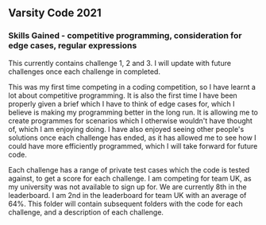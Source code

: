 ## Varsity Code 2021
### Skills Gained - competitive programming, consideration for edge cases, regular expressions

This currently contains challenge 1, 2 and 3. I will update with future challenges once each challenge in completed.

This was my first time competing in a coding competition, so I have learnt a lot about competitive programming. It is also the first time I have been properly given a brief which I have to think of edge cases for, which I believe is making my programming better in the long run. It is allowing me to create programmes for scenarios which I otherwise wouldn't have thought of, which I am enjoying doing. I have also enjoyed seeing other people's solutions once each challenge has ended, as it has allowed me to see how I could have more efficiently programmed, which I will take forward for future code.

Each challenge has a range of private test cases which the code is tested against, to get a score for each challenge. I am competing for team UK, as my university was not available to sign up for. We are currently 8th in the leaderboard. I am 2nd in the leaderboard for team UK with an average of 64%. This folder will contain subsequent folders with the code for each challenge, and a description of each challenge. 
